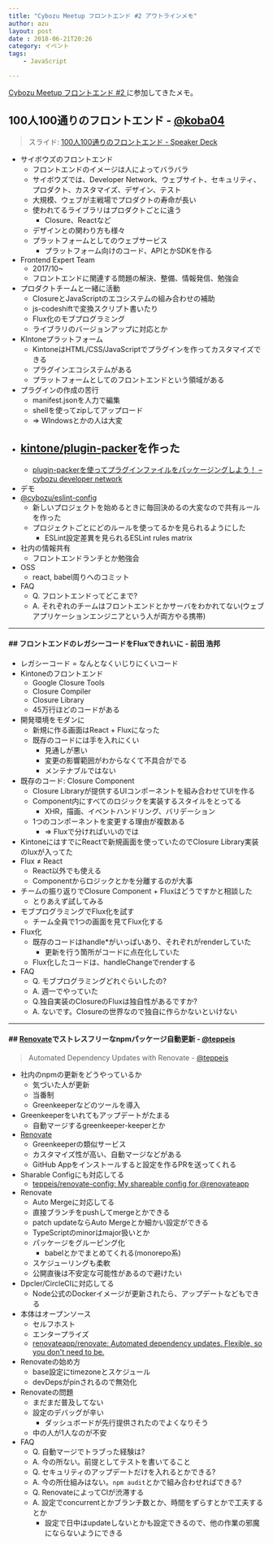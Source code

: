 ```yaml
---
title: "Cybozu Meetup フロントエンド #2 アウトラインメモ"
author: azu
layout: post
date : 2018-06-21T20:26
category: イベント
tags:
    - JavaScript

---
```




[Cybozu Meetup フロントエンド #2 ](https://cybozu.connpass.com/event/91036/) に参加してきたメモ。

## 100人100通りのフロントエンド -  [@koba04](https://twitter.com/koba04)

> スライド: [100人100通りのフロントエンド - Speaker Deck](https://speakerdeck.com/koba04/100ren-100tong-rifalsehurontoendo)

- サイボウズのフロントエンド
  - フロントエンドのイメージは人によってバラバラ
  - サイボウズでは、Developer Network、ウェブサイト、セキュリティ、プロダクト、カスタマイズ、デザイン、テスト
  - 大規模、ウェブが主戦場でプロダクトの寿命が長い
  - 使われてるライブラリはプロダクトごとに違う
    - Closure、Reactなど
  - デザインとの関わり方も様々
  - プラットフォームとしてのウェブサービス
    - プラットフォーム向けのコード、APIとかSDKを作る
- Frontend Expert Team
  - 2017/10~
  - フロントエンドに関連する問題の解決、整備、情報発信、勉強会
- プロダクトチームと一緒に活動
  - ClosureとJavaScriptのエコシステムの組み合わせの補助
  - js-codeshiftで変換スクリプト書いたり
  - Flux化のモブプログラミング
  - ライブラリのバージョンアップに対応とか
- KIntoneプラットフォーム
  - KintoneはHTML/CSS/JavaScriptでプラグインを作ってカスタマイズできる
  - プラグインエコシステムがある
  - プラットフォームとしてのフロントエンドという領域がある
- プラグインの作成の苦行
  - manifest.jsonを人力で編集
  - shellを使ってzipしてアップロード
  - => WIndowsとかの人は大変
- [kintone/plugin-packer](https://github.com/kintone)を作った
  - 
  - [plugin-packerを使ってプラグインファイルをパッケージングしよう！ – cybozu developer network](https://developer.cybozu.io/hc/ja/articles/360000910783-plugin-packer%E3%82%92%E4%BD%BF%E3%81%A3%E3%81%A6%E3%83%97%E3%83%A9%E3%82%B0%E3%82%A4%E3%83%B3%E3%83%95%E3%82%A1%E3%82%A4%E3%83%AB%E3%82%92%E3%83%91%E3%83%83%E3%82%B1%E3%83%BC%E3%82%B8%E3%83%B3%E3%82%B0%E3%81%97%E3%82%88%E3%81%86-)
- デモ
- [@cybozu/eslint-config](https://github.com/cybozu)
  - 新しいプロジェクトを始めるときに毎回決めるの大変なので共有ルールを作った
  - プロジェクトごとにどのルールを使ってるかを見られるようにした
    - ESLint設定差異を見られるESLint rules matrix
- 社内の情報共有
  - フロントエンドランチとか勉強会
- OSS
  - react, babel周りへのコミット
- FAQ
  - Q. フロントエンドってどこまで?
  - A. それぞれのチームはフロントエンドとかサーバをわかれてない(ウェブアプリケーションエンジニアという人が両方やる携帯)



------



#### ## フロントエンドのレガシーコードをFluxできれいに - 前田 浩邦



- レガシーコード = なんとなくいじりにくいコード
- Kintoneのフロントエンド
  - Google Closure Tools
  - Closure Compiler
  - Closure Library
  - 45万行ほどのコードがある
- 開発環境をモダンに
  - 新規に作る画面はReact + Fluxになった
  - 既存のコードには手を入れにくい
    - 見通しが悪い
    - 変更の影響範囲がわからなくて不具合がでる
    - メンテナブルではない
- 既存のコード: Closure Component
  - Closure Libraryが提供するUIコンポーネントを組み合わせてUIを作る
  - Component内にすべてのロジックを実装するスタイルをとってる
    - XHR，描画、イベントハンドリング、バリデーション
  - 1つのコンポーネントを変更する理由が複数ある
    - => Fluxで分ければいいのでは
- KintoneにはすでにReactで新規画面を使っていたのでClosure Library実装のluxが入ってた
- Flux ≠ React
  - React以外でも使える
  - Componentからロジックとかを分離するのが大事
- チームの振り返りでClosure Component + Fluxはどうですかと相談した
  - とりあえず試してみる
- モブプログラミングでFlux化を試す
  - チーム全員で1つの画面を見てFlux化する
- Flux化
  - 既存のコードはhandle*がいっぱいあり、それぞれがrenderしていた
    - 更新を行う箇所がコードに点在化していた
  - Flux化したコードは、handleChangeでrenderする
- FAQ
  - Q. モブプログラミングどれぐらいしたの?
  - A. 週一でやっていた
  - Q.独自実装のClosureのFluxは独自性があるですか?
  - A. ないです。Closureの世界なので独自に作らかないといけない



------



#### ## [Renovate](https://renovatebot.com/)でストレスフリーなnpmパッケージ自動更新 -  [@teppeis](https://twitter.com/teppeis)

>  Automated Dependency Updates with Renovate -  [@teppeis](https://twitter.com/teppeis)



- 社内のnpmの更新をどうやっているか
  - 気づいた人が更新
  - 当番制
  - Greenkeeperなどのツールを導入
- Greenkeeperをいれてもアップデートがたまる
  - 自動マージするgreenkeeper-keeperとか
- [Renovate](https://renovatebot.com/)
  - Greenkeeperの類似サービス
  - カスタマイズ性が高い、自動マージなどがある
  - GitHub Appをインストールすると設定を作るPRを送ってくれる
- Sharable Configにも対応してる
  - [teppeis/renovate-config: My shareable config for @renovateapp](https://github.com/teppeis/renovate-config)
- Renovate
  - Auto Mergeに対応してる
  - 直接ブランチをpushしてmergeとかできる
  - patch updateならAuto Mergeとか細かい設定ができる
  - TypeScriptのminorはmajor扱いとか
  - パッケージをグルーピング化
    - babelとかでまとめてくれる(monorepo系)
  - スケジューリングも柔軟
  - 公開直後は不安定な可能性があるので避けたい
- Dpcler/CircleCIに対応してる
  - Node公式のDockerイメージが更新されたら、アップデートなどもできる
- 本体はオープンソース
  - セルフホスト
  - エンタープライズ
  - [renovateapp/renovate: Automated dependency updates. Flexible, so you don't need to be.](https://github.com/renovateapp/renovate)
- Renovateの始め方
  - base設定にtimezoneとスケジュール
  - devDepsがpinされるので無効化
- Renovateの問題
  - まだまだ普及してない
  - 設定のデバッグが辛い
    - ダッシュボードが先行提供されたのでよくなりそう
  - 中の人が1人なのが不安
- FAQ
  - Q. 自動マージでトラブった経験は?
  - A. 今の所ない。前提としてテストを書いてること
  - Q. セキュリティのアップデートだけを入れるとかできる?
  - A. 今の所仕組みはない。`npm audit`とかで組み合わせればできる?
  - Q. RenovateによってCIが渋滞する
  - A. 設定でconcurrentとかブランチ数とか、時間をずらすとかで工夫するとか
    - 設定で日中はupdateしないとかも設定できるので、他の作業の邪魔にならないようにできる





